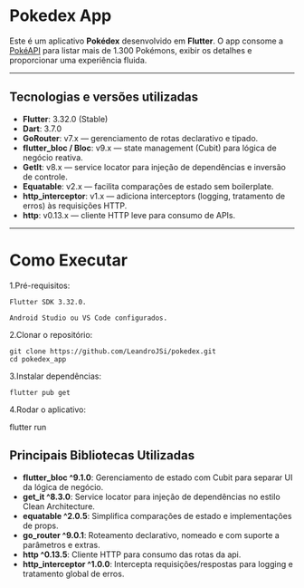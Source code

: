 # Pokedex App

Este é um aplicativo **Pokédex** desenvolvido em **Flutter**. O app consome a [PokéAPI](https://pokeapi.co/) para listar mais de 1.300 Pokémons, exibir os detalhes e proporcionar uma experiência fluida.

---

## Tecnologias e versões utilizadas

- **Flutter**: 3.32.0 (Stable)
- **Dart**: 3.7.0
- **GoRouter**: v7.x — gerenciamento de rotas declarativo e tipado.
- **flutter_bloc / Bloc**: v9.x — state management (Cubit) para lógica de negócio reativa.
- **GetIt**: v8.x — service locator para injeção de dependências e inversão de controle.
- **Equatable**: v2.x — facilita comparações de estado sem boilerplate.
- **http_interceptor**: v1.x — adiciona interceptors (logging, tratamento de erros) às requisições HTTP.
- **http**: v0.13.x — cliente HTTP leve para consumo de APIs.

---
# Como Executar
1.Pré-requisitos:

    Flutter SDK 3.32.0.

    Android Studio ou VS Code configurados.

2.Clonar o repositório:

    git clone https://github.com/LeandroJSi/pokedex.git
    cd pokedex_app

3.Instalar dependências:

    flutter pub get

4.Rodar o aplicativo:

flutter run

## Principais Bibliotecas Utilizadas

- **flutter_bloc ^9.1.0**:	Gerenciamento de estado com Cubit para separar UI da lógica de negócio.
- **get_it ^8.3.0**: Service locator para injeção de dependências no estilo Clean Architecture.
- **equatable ^2.0.5**: Simplifica comparações de estado e implementações de props.
- **go_router ^9.0.1**: Roteamento declarativo, nomeado e com suporte a parâmetros e extras.
- **http ^0.13.5**: Cliente HTTP para consumo das rotas da api.
- **http_interceptor ^1.0.0**: Intercepta requisições/respostas para logging e tratamento global de erros.
